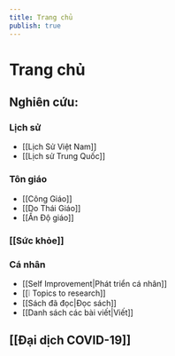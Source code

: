 ```yaml
---
title: Trang chủ
publish: true
---
```

# Trang chủ

## Nghiên cứu:

### Lịch sử
- [[Lịch Sử Việt Nam]]
- [[Lịch sử Trung Quốc]]

### Tôn giáo
- [[Công Giáo]]
- [[Do Thái Giáo]]
- [[Ấn Độ giáo]]

### [[Sức khỏe]]

### Cá nhân
- [[Self Improvement|Phát triển cá nhân]]
- [[❕ Topics to research]]
- [[Sách đã đọc|Đọc sách]]
- [[Danh sách các bài viết|Viết]]

## [[Đại dịch COVID-19]]


